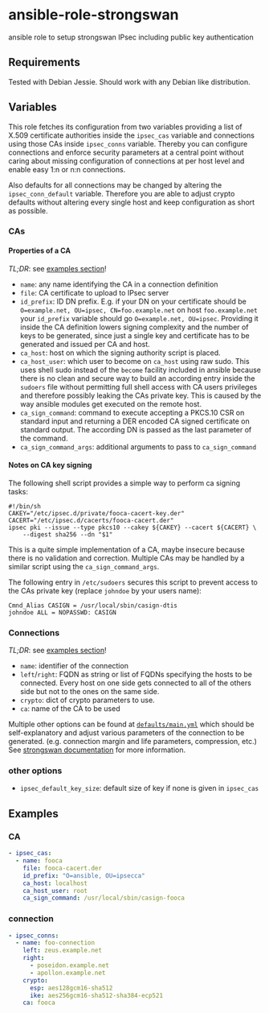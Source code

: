# ansible-role-strongswan
ansible role to setup strongswan IPsec including public key authentication

## Requirements

Tested with Debian Jessie. Should work with any Debian like distribution.

## Variables

This role fetches its configuration from two variables providing a list of
X.509 certificate authorities inside the `ipsec_cas` variable and connections
using those CAs inside `ipsec_conns` variable. Thereby you can configure
connections and enforce security parameters at a central point without
caring about missing configuration of connections at per host level and
enable easy 1:n or n:n connections.

Also defaults for all connections may be changed by altering the
`ipsec_conn_default` variable. Therefore you are able to adjust crypto
defaults without altering every single host and keep configuration
as short as possible.

### CAs

#### Properties of a CA

_TL;DR_: see [examples section](#examples)!

* `name`: any name identifying the CA in a connection definition
* `file`: CA certificate to upload to IPsec server
* `id_prefix`: ID DN prefix. E.g. if your DN on your certificate should be
  `O=example.net, OU=ipsec, CN=foo.example.net` on host `foo.example.net`
  your `id_prefix` variable should go `O=example.net, OU=ipsec`. Providing
  it inside the CA definition lowers signing complexity and the number of
  keys to be generated, since just a single key and certificate has to be
  generated and issued per CA and host.
* `ca_host`: host on which the signing authority script is placed.
* `ca_host_user`: which user to become on `ca_host` using raw sudo. This
  uses shell sudo instead of the `become` facility included in ansible because
  there is no clean and secure way to build an according entry inside the
  `sudoers` file without permitting full shell access with CA users privileges
  and therefore possibly leaking the CAs private key. This is caused by the
  way ansible modules get executed on the remote host.
* `ca_sign_command`: command to execute accepting a PKCS.10 CSR on standard
  input and returning a DER encoded CA signed certificate on standard output.
  The according DN is passed as the last parameter of the command.
* `ca_sign_command_args`: additional arguments to pass to `ca_sign_command`

#### Notes on CA key signing

The following shell script provides a simple way to perform ca signing tasks:

```shell
#!/bin/sh
CAKEY="/etc/ipsec.d/private/fooca-cacert-key.der"
CACERT="/etc/ipsec.d/cacerts/fooca-cacert.der"
ipsec pki --issue --type pkcs10 --cakey ${CAKEY} --cacert ${CACERT} \
	--digest sha256 --dn "$1"
```

This is a quite simple implementation of a CA, maybe insecure because there
is no validation and correction. Multiple CAs may be handled by a similar
script using the `ca_sign_command_args`.

The following entry in `/etc/sudoers` secures this script to prevent access
to the CAs private key (replace `johndoe` by your users name):

```shell
Cmnd_Alias CASIGN = /usr/local/sbin/casign-dtis
johndoe ALL = NOPASSWD: CASIGN
```

### Connections
_TL;DR_: see [examples section](#Examples)!

* `name`: identifier of the connection
* `left`/`right`: FQDN as string or list of FQDNs specifying the hosts to be
  connected. Every host on one side gets connected to all of the others side
  but not to the ones on the same side.
* `crypto`: dict of crypto parameters to use.
* `ca`: name of the CA to be used

Multiple other options can be found at
[`defaults/main.yml`](./defaults/main.yml) which should be self-explanatory
and adjust various parameters of the connection to be generated.
(e.g. connection margin and life parameters, compression, etc.)
See [strongswan documentation](https://wiki.strongswan.org/projects/strongswan/wiki/ConnSection) for more information.

### other options
* `ipsec_default_key_size`: default size of key if none is given in `ipsec_cas`


## Examples

### CA
```yaml
- ipsec_cas:
  - name: fooca
    file: fooca-cacert.der
    id_prefix: "O=ansible, OU=ipsecca"
    ca_host: localhost
    ca_host_user: root
    ca_sign_command: /usr/local/sbin/casign-fooca
```

### connection
```yaml
- ipsec_conns:
  - name: foo-connection
    left: zeus.example.net
    right:
      - poseidon.example.net
      - apollon.example.net
    crypto:
      esp: aes128gcm16-sha512
      ike: aes256gcm16-sha512-sha384-ecp521
    ca: fooca
```
